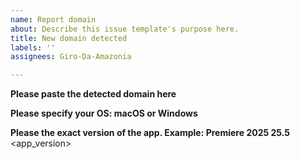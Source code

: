 ```yaml
---
name: Report domain
about: Describe this issue template's purpose here.
title: New domain detected
labels: ''
assignees: Giro-Da-Amazonia

---
```


**Please paste the detected domain here**
<domain>

**Please specify your OS: macOS or Windows**
<OS>

**Please the exact version of the app. Example: Premiere 2025 25.5**
<app_version>
